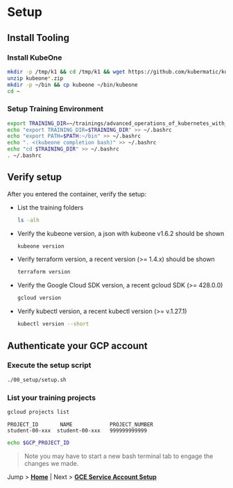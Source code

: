 # Setup

## Install Tooling

### Install KubeOne

```bash
mkdir -p /tmp/k1 && cd /tmp/k1 && wget https://github.com/kubermatic/kubeone/releases/download/v1.6.2/kubeone_1.6.2_linux_amd64.zip
unzip kubeone*.zip
mkdir -p ~/bin && cp kubeone ~/bin/kubeone
cd ~
```

### Setup Training Environment

```bash
export TRAINING_DIR=~/trainings/advanced_operations_of_kubernetes_with_kubeone
echo "export TRAINING_DIR=$TRAINING_DIR" >> ~/.bashrc
echo "export PATH=$PATH:~/bin" >> ~/.bashrc
echo ". <(kubeone completion bash)" >> ~/.bashrc
echo "cd $TRAINING_DIR" >> ~/.bashrc
. ~/.bashrc
```

## Verify setup

After you entered the container, verify the setup:

* List the training folders
  ```bash
  ls -alh
  ```

* Verify the kubeone version, a json with kubeone v1.6.2 should be shown
  ```bash
  kubeone version
  ```

* Verify terraform version, a recent version (>= 1.4.x) should be shown
  ```bash
  terraform version
  ```

* Verify the Google Cloud SDK version, a recent gcloud SDK (>= 428.0.0)
  ```bash
  gcloud version
  ```

* Verify kubectl version, a recent kubectl version (>= v.1.27.1)
  ```bash
  kubectl version --short
  ```

## Authenticate your GCP account

### Execute the setup script

```bash
./00_setup/setup.sh
```

### List your training projects

```bash
gcloud projects list
```

```text
PROJECT_ID       NAME            PROJECT_NUMBER
student-00-xxx  student-00-xxx   999999999999
```

```bash
echo $GCP_PROJECT_ID
```

> Note you may have to start a new bash terminal tab to engage the changes we made.

Jump > [**Home**](../README.md) | Next > [**GCE Service Account Setup**](../01_create-cloud-credentials/README.md)